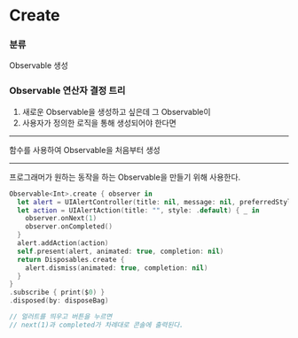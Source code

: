 # Create

### 분류

Observable 생성

### Observable 연산자 결정 트리

1. 새로운 Observable을 생성하고 싶은데 그 Observable이
2. 사용자가 정의한 로직을 통해 생성되어야 한다면

---

함수를 사용하여 Observable을 처음부터 생성

---

프로그래머가 원하는 동작을 하는 Observable을 만들기 위해 사용한다.

```swift
Observable<Int>.create { observer in
  let alert = UIAlertController(title: nil, message: nil, preferredStyle: .alert)
  let action = UIAlertAction(title: "", style: .default) { _ in
    observer.onNext(1)
    observer.onCompleted()
  }
  alert.addAction(action)
  self.present(alert, animated: true, completion: nil)
  return Disposables.create {
    alert.dismiss(animated: true, completion: nil)
  }
}
.subscribe { print($0) }
.disposed(by: disposeBag)

// 얼러트를 띄우고 버튼을 누르면
// next(1)과 completed가 차례대로 콘솔에 출력된다.
```

